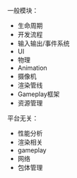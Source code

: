 一般模块：
- 生命周期
- 开发流程
- 输入输出/事件系统
- UI
- 物理
- Animation
- 摄像机
- 渲染管线
- Gameplay框架
- 资源管理

平台无关：
- 性能分析
- 渲染相关
- gameplay
- 网络
- 包体管理
